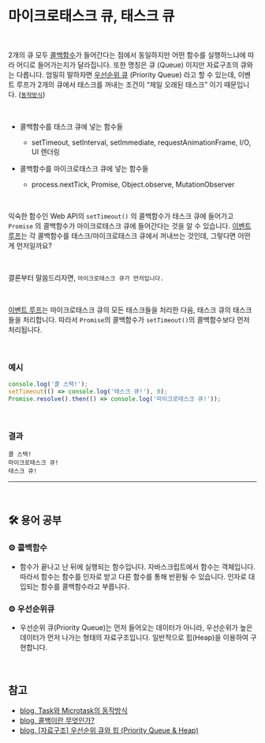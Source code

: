 # 마이크로태스크 큐, 태스크 큐

<br>

2개의 큐 모두 [콜백함수](#gear-콜백함수)가 들어간다는 점에서 동일하지만 어떤 함수를 실행하느냐에 따라 어디로 들어가는지가 달라집니다. 또한 명칭은 큐 (Queue) 이지만 자료구조의 큐와는 다릅니다. 엄밀히 말하자면 [우선순위 큐](#gear-우선순위큐) (Priority Queue) 라고 할 수 있는데, 이벤트 루프가 2개의 큐에서 태스크를 꺼내는 조건이 “제일 오래된 태스크” 이기 때문입니다. ([`동작방식`](https://html.spec.whatwg.org/multipage/webappapis.html#task-queue))

<br>

- 콜백함수를 태스크 큐에 넣는 함수들

  - setTimeout, setInterval, setImmediate, requestAnimationFrame, I/O, UI 렌더링

- 콜백함수를 마이크로태스크 큐에 넣는 함수들

  - process.nextTick, Promise, Object.observe, MutationObserver

<br>

익숙한 함수인 Web API의 `setTimeout()` 의 콜백함수가 태스크 큐에 들어가고 `Promise` 의 콜백함수가 마이크로태스크 큐에 들어간다는 것을 알 수 있습니다. [이벤트 루프](https://github.com/Esoolgnah/Frontend-Interview-Questions/blob/main/Notes/important-4/event-loop.md)는 각 콜백함수를 태스크/마이크로태스크 큐에서 꺼내쓰는 것인데, 그렇다면 어떤게 먼저일까요?

<br>

결론부터 말씀드리자면, `마이크로태스크 큐가 먼저입니다.`

<br>

[이벤트 루프](https://github.com/Esoolgnah/Frontend-Interview-Questions/blob/main/Notes/important-4/event-loop.md)는 마이크로태스크 큐의 모든 태스크들을 처리한 다음, 태스크 큐의 태스크들을 처리합니다. 따라서 `Promise`의 콜백함수가 `setTimeout()`의 콜백함수보다 먼저 처리됩니다.

<br>

### 예시

```js
console.log('콜 스택!');
setTimeout(() => console.log('태스크 큐!'), 0);
Promise.resolve().then(() => console.log('마이크로태스크 큐!'));
```

<br>

### 결과

```
콜 스택!
마이크로태스크 큐!
태스크 큐!
```

---

<br>

## :hammer_and_wrench: 용어 공부

### :gear: 콜백함수

- 함수가 끝나고 난 뒤에 실행되는 함수입니다. 자바스크립트에서 함수는 객체입니다. 따라서 함수는 함수를 인자로 받고 다른 함수를 통해 반환될 수 있습니다. 인자로 대입되는 함수를 콜백함수라고 부릅니다.

### :gear: 우선순위큐

- 우선순위 큐(Priority Queue)는 먼저 들어오는 데이터가 아니라, 우선순위가 높은 데이터가 먼저 나가는 형태의 자료구조입니다. 일반적으로 힙(Heap)을 이용하여 구현합니다.

<br>

## 참고

- [blog, Task와 Microtask의 동작방식](https://baeharam.netlify.app/posts/javascript/JS-Task%EC%99%80-Microtask%EC%9D%98-%EB%8F%99%EC%9E%91%EB%B0%A9%EC%8B%9D)
- [blog, 콜백이란 무엇인가?](https://medium.com/@flqjsl/%EC%BD%9C%EB%B0%B1%EC%9D%B4%EB%9E%80-%EB%AC%B4%EC%97%87%EC%9D%B8%EA%B0%80-56c26e1f1bc3)
- [blog, [자료구조] 우선순위 큐와 힙 (Priority Queue & Heap)](https://suyeon96.tistory.com/31)
